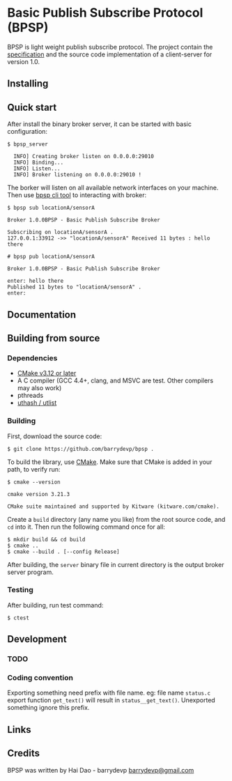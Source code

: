 Basic Publish Subscribe Protocol (BPSP)
=================

BPSP is light weight publish subscribe protocol. The project contain the [specification](https://github.com/barrydevp/bpsp/specs/specification.md)
and the source code implementation of a client-server for version 1.0.

## Installing

## Quick start

After install the binary broker server, it can be started with basic configuration:

```
$ bpsp_server

  INFO] Creating broker listen on 0.0.0.0:29010
  INFO] Binding...
  INFO] Listen...
  INFO] Broker listening on 0.0.0.0:29010 !

```

The borker will listen on all available network interfaces on your machine.
Then use [bpsp cli tool](https://github.com/barrydevp/bpsp/tools/README.md) to interacting with broker:

```
$ bpsp sub locationA/sensorA

Broker 1.0.0BPSP - Basic Publish Subscribe Broker

Subscribing on locationA/sensorA .
127.0.0.1:33912 ->> "locationA/sensorA" Received 11 bytes : hello there

# bpsp pub locationA/sensorA

Broker 1.0.0BPSP - Basic Publish Subscribe Broker

enter: hello there
Published 11 bytes to "locationA/sensorA" .
enter:

```

## Documentation

## Building from source

### Dependencies

- [CMake v3.12 or later](https://cmake.org/download/)
- A C compiler (GCC 4.4+, clang, and MSVC are test. Other compilers may also work)
- pthreads
- [uthash / utlist](http://troydhanson.github.io/uthash)

### Building

First, download the source code:
```
$ git clone https://github.com/barrydevp/bpsp .
```

To build the library, use [CMake](https://cmake.org/download/). Make sure that CMake is added in your path, to verify run:
```
$ cmake --version

cmake version 3.21.3

CMake suite maintained and supported by Kitware (kitware.com/cmake).
```

Create a `build` directory (any name you like) from the root source code, and `cd` into it. Then run the following command once for all:
```
$ mkdir build && cd build
$ cmake ..
$ cmake --build . [--config Release]
```

After building, the `server` binary file in current directory is the output broker server program.

### Testing

After building, run test command:
```
$ ctest
```

## Development

### TODO

### Coding convention

Exporting something need prefix with file name. eg: file name `status.c` export function `get_text()` will result in `status__get_text()`.
Unexported something ignore this prefix.

## Links

## Credits

BPSP was written by Hai Dao - barrydevp <barrydevp@gmail.com>
